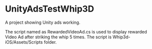 # UnityAdsTestWhip3D
A project showing Unity ads working.

The script named as RewardedVideoAd.cs is used to display rewarded Video Ad after striking the whip 5 times. The script is Whip3d-iOS/Assets/Scripts folder.

